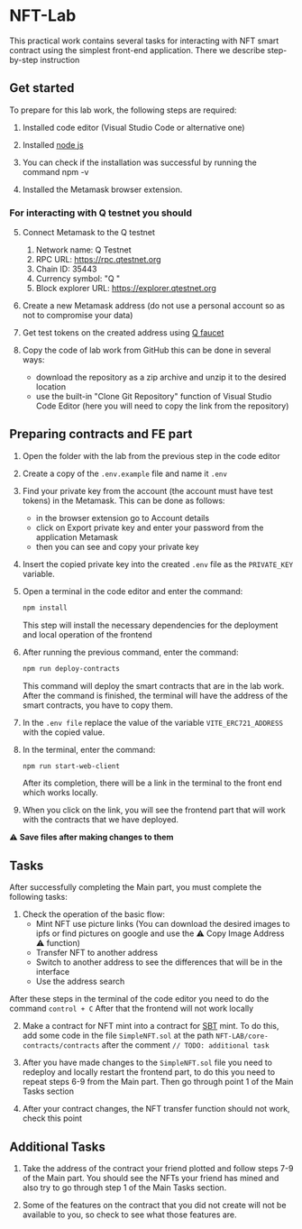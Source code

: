 # NFT-Lab

This practical work contains several tasks for interacting with NFT smart contract using the simplest front-end application. 
There we describe step-by-step instruction

## Get started

To prepare for this lab work, the following steps are required:

1. Installed code editor (Visual Studio Code or alternative one)

2. Installed [node js](https://nodejs.org/en)

3. You can check if the installation was successful by running the command npm -v 

4. Installed the Metamask browser extension.

### For interacting with Q testnet you should

5. Connect Metamask to the Q testnet
   1. Network name: Q Testnet
   2. RPC URL: https://rpc.qtestnet.org
   3. Chain ID: 35443
   4. Currency symbol: "Q "
   5. Block explorer URL: https://explorer.qtestnet.org

6. Create a new Metamask address (do not use a personal account so as not to compromise your data)

7. Get test tokens on the created address using [Q faucet](https://faucet.qtestnet.org/)

8. Copy the code of lab work from GitHub this can be done in several ways: 
    * download the repository as a zip archive and unzip it to the desired location 
    * use the built-in "Clone Git Repository" function of Visual Studio Code Editor (here you will need to copy the link from the repository)

## Preparing contracts and FE part

1. Open the folder with the lab from the previous step in the code editor

2. Create a copy of the `.env.example` file and name it `.env`

3. Find your private key from the account (the account must have test tokens) in the Metamask. 
This can be done as follows: 
    * in the browser extension go to Account details
    * click on Export private key and enter your password from the application Metamask
    * then you can see and copy your private key

4. Insert the copied private key into the created `.env` file as the `PRIVATE_KEY` variable.

5. Open a terminal in the code editor and enter the command: 
    ```bash
    npm install
    ``` 
    This step will install the necessary dependencies for the deployment and local operation of the frontend

6. After running the previous command, enter the command:
    ```bash
    npm run deploy-contracts
    ```
    This command will deploy the smart contracts that are in the lab work. After the command is finished, the terminal will have the address of the smart contracts, you have to copy them.

7. In the `.env file` replace the value of the variable `VITE_ERC721_ADDRESS` with the copied value.

8. In the terminal, enter the command:
    ```bash
    npm run start-web-client
    ```
    After its completion, there will be a link in the terminal to the front end which works locally.

9. When you click on the link, you will see the frontend part that will work with the contracts that we have deployed.

 :warning: **Save files after making changes to them**

## Tasks
After successfully completing the Main part, you must complete the following tasks:
1. Check the operation of the basic flow:
    * Mint NFT use picture links (You can download the desired images to ipfs or find pictures on google and use the :warning: Copy Image Address :warning: function)
    * Transfer NFT to another address 
    * Switch to another address to see the differences that will be in the interface
    * Use the address search

After these steps in the terminal of the code editor you need to do the command `control + C` After that the frontend will not work locally

2. Make a contract for NFT mint into a contract for [SBT](https://vitalik.ca/general/2022/01/26/soulbound.html) mint. To do this, add some code in the file `SimpleNFT.sol` at the path `NFT-LAB/core-contracts/contracts` after the comment `// TODO: additional task`

3. After you have made changes to the `SimpleNFT.sol` file you need to redeploy and locally restart the frontend part, to do this you need to repeat steps 6-9 from the Main part. Then go through point 1 of the Main Tasks section

4. After your contract changes, the NFT transfer function should not work, check this point

## Additional Tasks

1. Take the address of the contract your friend plotted and follow steps 7-9 of the Main part. You should see the NFTs your friend has mined and also try to go through step 1 of the Main Tasks section. 

2. Some of the features on the contract that you did not create will not be available to you, so check to see what those features are.
